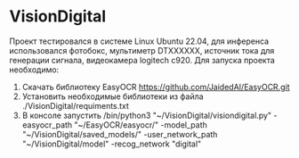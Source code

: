 # VisionDigital
Проект тестировался в системе Linux Ubuntu 22.04, для инференса использовался фотобокс, мультиметр DTXXXXXX, источник тока для генерации сигнала, видеокамера logitech c920.
Для запуска проекта необходимо:
1. Скачать библиотеку EasyOCR https://github.com/JaidedAI/EasyOCR.git
2. Установить необходимые библиотеки из файла ./VisionDigital/requiments.txt
3. В консоле запустить /bin/python3 "~/VisionDigital/visiondigital.py"  -easyocr_path "~/EasyOCR/easyocr/" -model_path "~/VisionDigital/saved_models/" -user_network_path "~/VisionDigital/model" -recog_network "digital"
